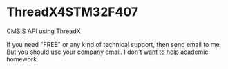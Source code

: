 # ThreadX4STM32F407

CMSIS API using ThreadX

If you need "FREE" or any kind of technical support,
then send email to me. But you should use your company email.
I don't want to help academic homework.
